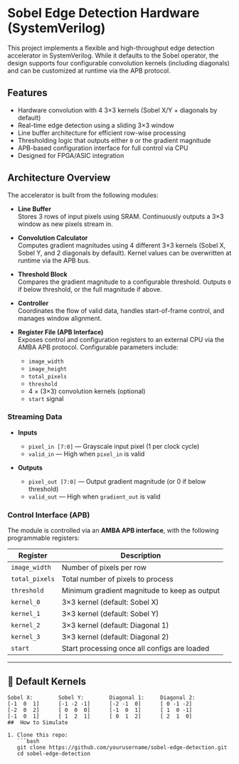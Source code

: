 
# Sobel Edge Detection Hardware (SystemVerilog)

This project implements a flexible and high-throughput edge detection accelerator in SystemVerilog. While it defaults to the Sobel operator, the design supports four configurable convolution kernels (including diagonals) and can be customized at runtime via the APB protocol.

##  Features

- Hardware convolution with 4 3×3 kernels (Sobel X/Y + diagonals by default)
- Real-time edge detection using a sliding 3×3 window
- Line buffer architecture for efficient row-wise processing
- Thresholding logic that outputs either `0` or the gradient magnitude
- APB-based configuration interface for full control via CPU
- Designed for FPGA/ASIC integration

##  Architecture Overview

The accelerator is built from the following modules:

- **Line Buffer**  
  Stores 3 rows of input pixels using SRAM. Continuously outputs a 3×3 window as new pixels stream in.

- **Convolution Calculator**  
  Computes gradient magnitudes using 4 different 3×3 kernels (Sobel X, Sobel Y, and 2 diagonals by default). Kernel values can be overwritten at runtime via the APB bus.

- **Threshold Block**  
  Compares the gradient magnitude to a configurable threshold. Outputs `0` if below threshold, or the full magnitude if above.

- **Controller**  
  Coordinates the flow of valid data, handles start-of-frame control, and manages window alignment.

- **Register File (APB Interface)**  
  Exposes control and configuration registers to an external CPU via the AMBA APB protocol. Configurable parameters include:
  
  - `image_width`
  - `image_height`
  - `total_pixels`
  - `threshold`
  - 4 × (3×3) convolution kernels (optional)
  - `start` signal

###  Streaming Data

- **Inputs**
  - `pixel_in [7:0]` — Grayscale input pixel (1 per clock cycle)
  - `valid_in` — High when `pixel_in` is valid

- **Outputs**
  - `pixel_out [7:0]` — Output gradient magnitude (or 0 if below threshold)
  - `valid_out` — High when `gradient_out` is valid



###  Control Interface (APB)

The module is controlled via an **AMBA APB interface**, with the following programmable registers:

| Register         | Description                                  |
|------------------|----------------------------------------------|
| `image_width`    | Number of pixels per row                     |
| `total_pixels`   | Total number of pixels to process            |
| `threshold`      | Minimum gradient magnitude to keep as output |
| `kernel_0`       | 3×3 kernel (default: Sobel X)                |
| `kernel_1`       | 3×3 kernel (default: Sobel Y)                |
| `kernel_2`       | 3×3 kernel (default: Diagonal 1)             |
| `kernel_3`       | 3×3 kernel (default: Diagonal 2)             |
| `start`          | Start processing once all configs are loaded |

---

## 🧠 Default Kernels

```text
Sobel X:        Sobel Y:        Diagonal 1:     Diagonal 2:
[-1  0  1]      [-1 -2 -1]      [-2 -1  0]      [ 0 -1 -2]
[-2  0  2]      [ 0  0  0]      [-1  0  1]      [ 1  0 -1]
[-1  0  1]      [ 1  2  1]      [ 0  1  2]      [ 2  1  0]
##  How to Simulate

1. Clone this repo:
   ```bash
   git clone https://github.com/yourusername/sobel-edge-detection.git
   cd sobel-edge-detection
